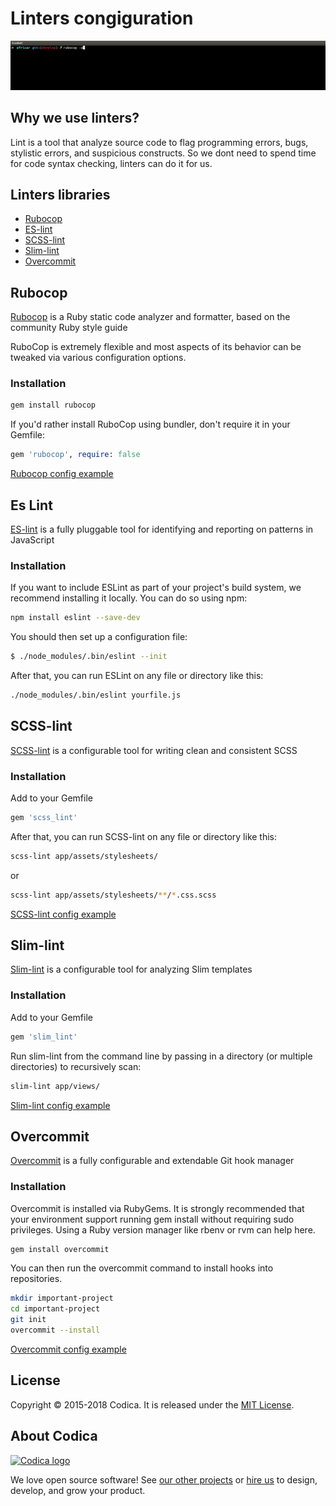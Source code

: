 # Linters congiguration
![](rubocop.gif)
## Why we use linters?
Lint is a tool that analyze source code to flag programming errors, bugs, stylistic errors, and suspicious constructs. So we dont need to spend time for code syntax checking, linters can do it for us. 
## Linters libraries
* [Rubocop](https://github.com/rubocop-hq/rubocop)
* [ES-lint](https://github.com/eslint/eslint)
* [SCSS-lint](https://github.com/brigade/scss-lint)
* [Slim-lint](https://github.com/sds/slim-lint)
* [Overcommit](https://github.com/brigade/overcommit)
## Rubocop
[Rubocop](https://github.com/rubocop-hq/rubocop) is a Ruby static code analyzer and formatter, based on the community Ruby style guide

RuboCop is extremely flexible and most aspects of its behavior can be tweaked via various configuration options.
### Installation

```sh
gem install rubocop
```
If you'd rather install RuboCop using bundler, don't require it in your Gemfile:
```ruby
gem 'rubocop', require: false
```
[Rubocop config example](configs/.rubocop.yml)
## Es Lint 
[ES-lint](https://github.com/eslint/eslint) is a fully pluggable tool for identifying and reporting on patterns in JavaScript
### Installation
If you want to include ESLint as part of your project's build system, we recommend installing it locally. You can do so using npm:
```sh
npm install eslint --save-dev
```
You should then set up a configuration file:
```sh
$ ./node_modules/.bin/eslint --init
```
After that, you can run ESLint on any file or directory like this:
```sh
./node_modules/.bin/eslint yourfile.js
```
## SCSS-lint 
[SCSS-lint](https://github.com/brigade/scss-lint) is a configurable tool for writing clean and consistent SCSS
### Installation
Add to your Gemfile
```ruby
gem 'scss_lint'
```
After that, you can run SCSS-lint on any file or directory like this:
```sh
scss-lint app/assets/stylesheets/
```
or
```sh
scss-lint app/assets/stylesheets/**/*.css.scss
```
[SCSS-lint config example](configs/.scss-lint.yml)

## Slim-lint 
[Slim-lint](https://github.com/sds/slim-lint) is a configurable tool for analyzing Slim templates
### Installation
Add to your Gemfile
```ruby
gem 'slim_lint'
```
Run slim-lint from the command line by passing in a directory (or multiple directories) to recursively scan:
```sh
slim-lint app/views/
```
[Slim-lint config example](configs/.slim-lint.yml)

## Overcommit
[Overcommit](https://github.com/brigade/overcommit) is a fully configurable and extendable Git hook manager

### Installation
Overcommit is installed via RubyGems. It is strongly recommended that your environment support running gem install without requiring sudo privileges. Using a Ruby version manager like rbenv or rvm can help here.
```sh
gem install overcommit
```
You can then run the overcommit command to install hooks into repositories.
```sh
mkdir important-project
cd important-project
git init
overcommit --install
```
[Overcommit config example](configs/.overcommit.yml)
## License
Copyright © 2015-2018 Codica. It is released under the [MIT License](https://opensource.org/licenses/MIT).

## About Codica

[![Codica logo](https://www.codica.com/assets/images/logo/logo.svg)](https://www.codica.com)

We love open source software! See [our other projects](https://github.com/codica2) or [hire us](https://www.codica.com/) to design, develop, and grow your product.